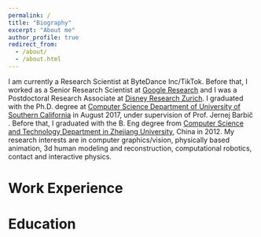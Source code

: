 ```yaml
---
permalink: /
title: "Biography"
excerpt: "About me"
author_profile: true
redirect_from: 
  - /about/
  - /about.html
---
```


I am currently a Research Scientist at ByteDance Inc/TikTok. Before that, I worked as a Senior Research Scientist at [Google Research](https://ai.google/) and I was a Postdoctoral Research Associate at [Disney Research Zurich](https://studios.disneyresearch.com/). I graduated with the Ph.D. degree at [Computer Science Department of University of Southern California](https://www.cs.usc.edu/) in August 2017, under supervision of Prof. Jernej Barbič . Before that, I graduated with the B. Eng degree from [Computer Science and Technology Department in Zhejiang University](http://www.en.cs.zju.edu.cn/), China in 2012. 
My research interests are in computer graphics/vision, physically based animation, 3d human modeling and reconstruction, computational robotics, contact and interactive physics. 

Work Experience
======


Education
======

